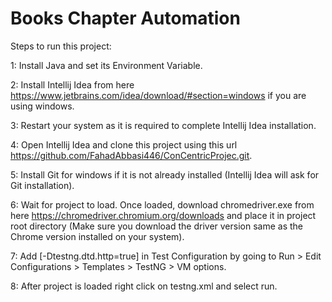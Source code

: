 # Books Chapter Automation
Steps to run this project:

1: Install Java and set its Environment Variable.

2: Install Intellij Idea from here https://www.jetbrains.com/idea/download/#section=windows if you are using windows.

3: Restart your system as it is required to complete Intellij Idea installation.

4: Open Intellij Idea and clone this project using this url https://github.com/FahadAbbasi446/ConCentricProjec.git.

5: Install Git for windows if it is not already installed (Intellij Idea will ask for Git installation).

6: Wait for project to load. Once loaded, download chromedriver.exe from here https://chromedriver.chromium.org/downloads and place it in project root
directory (Make sure you download the driver version same as the Chrome version installed on your system).

7: Add [-Dtestng.dtd.http=true] in Test Configuration by going to Run > Edit Configurations > Templates > TestNG > VM options.

8: After project is loaded right click on testng.xml and select run.
